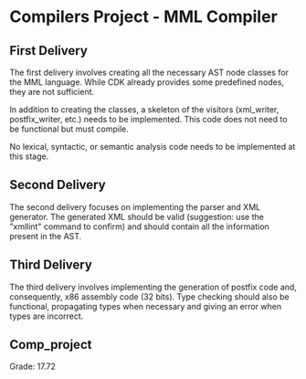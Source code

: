 # Compilers Project - MML Compiler

## First Delivery
The first delivery involves creating all the necessary AST node classes for the MML language. While CDK already provides some predefined nodes, they are not sufficient.

In addition to creating the classes, a skeleton of the visitors (xml_writer, postfix_writer, etc.) needs to be implemented. This code does not need to be functional but must compile.

No lexical, syntactic, or semantic analysis code needs to be implemented at this stage.

## Second Delivery
The second delivery focuses on implementing the parser and XML generator. The generated XML should be valid (suggestion: use the "xmllint" command to confirm) and should contain all the information present in the AST.

## Third Delivery
The third delivery involves implementing the generation of postfix code and, consequently, x86 assembly code (32 bits). Type checking should also be functional, propagating types when necessary and giving an error when types are incorrect.

## Comp_project

Grade: 17.72
